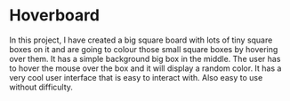 # Hoverboard
In this project, I have created a big square board with lots of tiny square boxes on it and are going to colour those small square boxes by hovering over them. It has a simple background big box in the middle. The user has to hover the mouse over the box and it will display a random color.  It has a very cool user interface that is easy to interact with. Also easy to use without difficulty.
